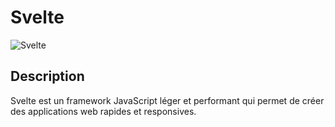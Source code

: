 # Svelte

![Svelte](https://upload.wikimedia.org/wikipedia/commons/thumb/1/1b/Svelte_Logo.svg/1200px-Svelte_Logo.svg.png)

## Description 

Svelte est un framework JavaScript léger et performant qui permet de créer des applications web rapides et responsives.

